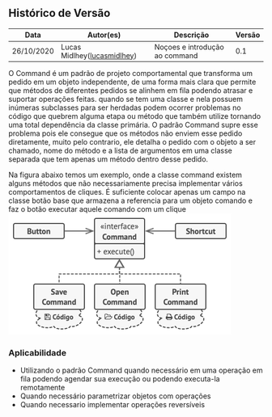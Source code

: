 ## Histórico de Versão

<table>
  <thead>
    <tr>
      <th>Data</th>
      <th>Autor(es)</th>
      <th>Descrição</th>
      <th>Versão</th>
    </tr>
  </thead>

  <tbody>
    <tr>
      <td>26/10/2020</td>
      <td>
        Lucas Midlhey(<a target="blank" href="https://github.com/lucasmidlhey">lucasmidlhey</a>)
      </td>
      <td>Noçoes e introdução ao command</td>
      <td>0.1</td>
    </tr>
  </tbody>
</table>
O Command é um padrão de projeto comportamental que transforma um pedido em um objeto independente, de uma forma mais clara que permite que métodos de diferentes pedidos se alinhem em fila podendo atrasar e suportar operações feitas.
quando se tem uma classe e nela possuem inúmeras subclasses para ser herdadas podem ocorrer problemas no código que quebrem alguma etapa ou método que também utilize tornando uma total dependência da classe primária. O padrão Command supre esse problema pois ele consegue que os métodos não enviem esse pedido diretamente, muito pelo contrario, ele detalha o pedido com o objeto a ser chamado, nome do método e a lista de argumentos em uma classe separada que tem apenas um método dentro desse pedido.

Na figura abaixo temos um exemplo, onde a classe command existem alguns métodos que não necessariamente precisa implementar vários comportamentos de cliques. É suficiente colocar apenas um campo na classe botão base que armazena a referencia para um objeto comando e faz o botão executar aquele comando com um clique
![Estrutura Command](../../images/design_patterns/command.png)

### Aplicabilidade

- Utilizando o padrão Command quando necessário em uma operação em fila podendo agendar sua execução ou podendo executa-la remotamente
- Quando necessário parametrizar objetos com operações
- Quando necessario implementar operações reversíveis
